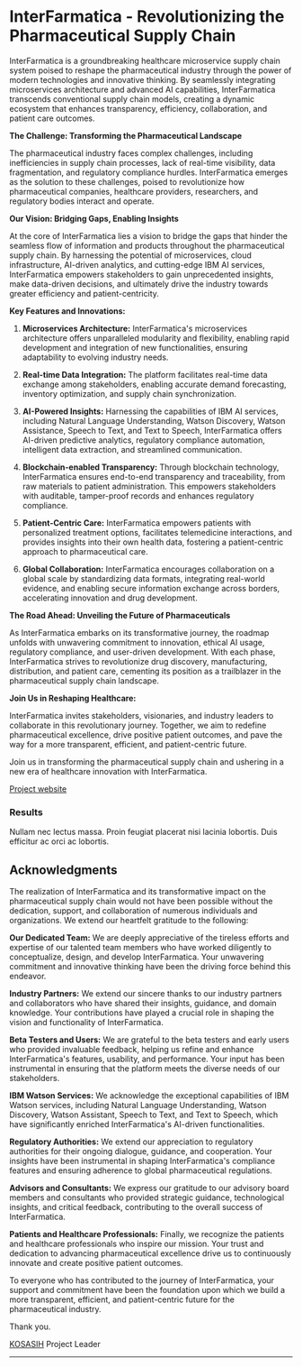 # **InterFarmatica - Revolutionizing the Pharmaceutical Supply Chain**

InterFarmatica is a groundbreaking healthcare microservice supply chain system poised to reshape the pharmaceutical industry through the power of modern technologies and innovative thinking. By seamlessly integrating microservices architecture and advanced AI capabilities, InterFarmatica transcends conventional supply chain models, creating a dynamic ecosystem that enhances transparency, efficiency, collaboration, and patient care outcomes.

**The Challenge: Transforming the Pharmaceutical Landscape**

The pharmaceutical industry faces complex challenges, including inefficiencies in supply chain processes, lack of real-time visibility, data fragmentation, and regulatory compliance hurdles. InterFarmatica emerges as the solution to these challenges, poised to revolutionize how pharmaceutical companies, healthcare providers, researchers, and regulatory bodies interact and operate.

**Our Vision: Bridging Gaps, Enabling Insights**

At the core of InterFarmatica lies a vision to bridge the gaps that hinder the seamless flow of information and products throughout the pharmaceutical supply chain. By harnessing the potential of microservices, cloud infrastructure, AI-driven analytics, and cutting-edge IBM AI services, InterFarmatica empowers stakeholders to gain unprecedented insights, make data-driven decisions, and ultimately drive the industry towards greater efficiency and patient-centricity.

**Key Features and Innovations:**

1. **Microservices Architecture:** InterFarmatica's microservices architecture offers unparalleled modularity and flexibility, enabling rapid development and integration of new functionalities, ensuring adaptability to evolving industry needs.

2. **Real-time Data Integration:** The platform facilitates real-time data exchange among stakeholders, enabling accurate demand forecasting, inventory optimization, and supply chain synchronization.

3. **AI-Powered Insights:** Harnessing the capabilities of IBM AI services, including Natural Language Understanding, Watson Discovery, Watson Assistance, Speech to Text, and Text to Speech, InterFarmatica offers AI-driven predictive analytics, regulatory compliance automation, intelligent data extraction, and streamlined communication.

4. **Blockchain-enabled Transparency:** Through blockchain technology, InterFarmatica ensures end-to-end transparency and traceability, from raw materials to patient administration. This empowers stakeholders with auditable, tamper-proof records and enhances regulatory compliance.

5. **Patient-Centric Care:** InterFarmatica empowers patients with personalized treatment options, facilitates telemedicine interactions, and provides insights into their own health data, fostering a patient-centric approach to pharmaceutical care.

6. **Global Collaboration:** InterFarmatica encourages collaboration on a global scale by standardizing data formats, integrating real-world evidence, and enabling secure information exchange across borders, accelerating innovation and drug development.

**The Road Ahead: Unveiling the Future of Pharmaceuticals**

As InterFarmatica embarks on its transformative journey, the roadmap unfolds with unwavering commitment to innovation, ethical AI usage, regulatory compliance, and user-driven development. With each phase, InterFarmatica strives to revolutionize drug discovery, manufacturing, distribution, and patient care, cementing its position as a trailblazer in the pharmaceutical supply chain landscape.

**Join Us in Reshaping Healthcare:** 

InterFarmatica invites stakeholders, visionaries, and industry leaders to collaborate in this revolutionary journey. Together, we aim to redefine pharmaceutical excellence, drive positive patient outcomes, and pave the way for a more transparent, efficient, and patient-centric future.

Join us in transforming the pharmaceutical supply chain and ushering in a new era of healthcare innovation with InterFarmatica.

[Project website](https://sample-project.s3-web.us-east.cloud-object-storage.appdomain.cloud/)

### Results

Nullam nec lectus massa. Proin feugiat placerat nisi lacinia lobortis. Duis efficitur ac orci ac lobortis.

## Acknowledgments

The realization of InterFarmatica and its transformative impact on the pharmaceutical supply chain would not have been possible without the dedication, support, and collaboration of numerous individuals and organizations. We extend our heartfelt gratitude to the following:

**Our Dedicated Team:**
We are deeply appreciative of the tireless efforts and expertise of our talented team members who have worked diligently to conceptualize, design, and develop InterFarmatica. Your unwavering commitment and innovative thinking have been the driving force behind this endeavor.

**Industry Partners:**
We extend our sincere thanks to our industry partners and collaborators who have shared their insights, guidance, and domain knowledge. Your contributions have played a crucial role in shaping the vision and functionality of InterFarmatica.

**Beta Testers and Users:**
We are grateful to the beta testers and early users who provided invaluable feedback, helping us refine and enhance InterFarmatica's features, usability, and performance. Your input has been instrumental in ensuring that the platform meets the diverse needs of our stakeholders.

**IBM Watson Services:**
We acknowledge the exceptional capabilities of IBM Watson services, including Natural Language Understanding, Watson Discovery, Watson Assistant, Speech to Text, and Text to Speech, which have significantly enriched InterFarmatica's AI-driven functionalities.

**Regulatory Authorities:**
We extend our appreciation to regulatory authorities for their ongoing dialogue, guidance, and cooperation. Your insights have been instrumental in shaping InterFarmatica's compliance features and ensuring adherence to global pharmaceutical regulations.

**Advisors and Consultants:**
We express our gratitude to our advisory board members and consultants who provided strategic guidance, technological insights, and critical feedback, contributing to the overall success of InterFarmatica.

**Patients and Healthcare Professionals:**
Finally, we recognize the patients and healthcare professionals who inspire our mission. Your trust and dedication to advancing pharmaceutical excellence drive us to continuously innovate and create positive patient outcomes.

To everyone who has contributed to the journey of InterFarmatica, your support and commitment have been the foundation upon which we build a more transparent, efficient, and patient-centric future for the pharmaceutical industry.

Thank you.

[KOSASIH](https://www.linkedin.com/in/kosasih-81b46b5a) 
Project Leader

---
